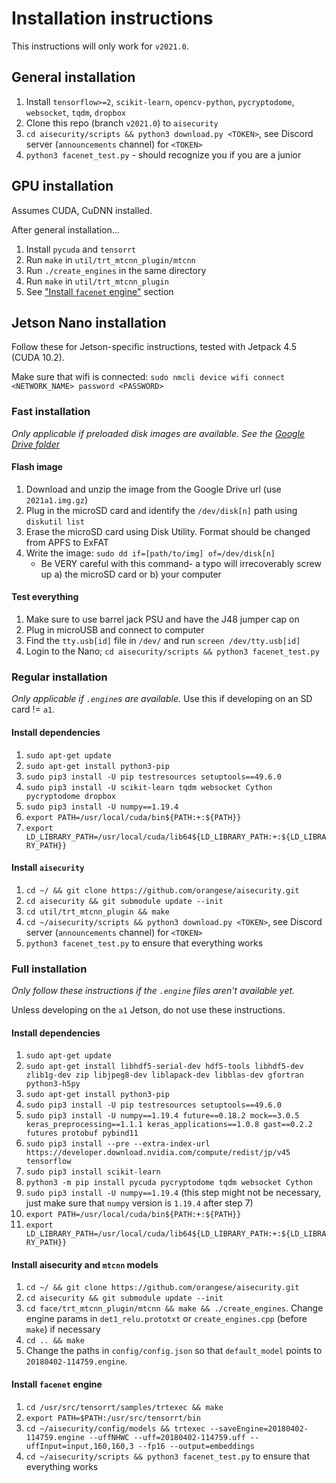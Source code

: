# Installation instructions
This instructions will only work for `v2021.0`.

## General installation
1. Install `tensorflow>=2`, `scikit-learn`, `opencv-python`, `pycryptodome`, `websocket`, `tqdm`, `dropbox`
2. Clone this repo (branch `v2021.0`) to `aisecurity`
3. `cd aisecurity/scripts && python3 download.py <TOKEN>`, see Discord server (`announcements` channel) for `<TOKEN>`
4. `python3 facenet_test.py` - should recognize you if you are a junior

## GPU installation
Assumes CUDA, CuDNN installed.

After general installation...
1. Install `pycuda` and `tensorrt`
2. Run `make` in `util/trt_mtcnn_plugin/mtcnn`
3. Run `./create_engines` in the same directory
4. Run `make` in `util/trt_mtcnn_plugin`
5. See ["Install `facenet` engine"](#install-facenet-engine) section

## Jetson Nano installation
Follow these for Jetson-specific instructions, tested with Jetpack 4.5 (CUDA 10.2).

Make sure that wifi is connected: `sudo nmcli device wifi connect <NETWORK_NAME> password <PASSWORD>`

### Fast installation
*Only applicable if preloaded disk images are available. See the [Google Drive folder](https://drive.google.com/drive/folders/11dhxsYLuP5pNr_2hJuzqIia5U9H6yBEd?usp=sharing)*

#### Flash image
1. Download and unzip the image from the Google Drive url (use `2021a1.img.gz`)
2. Plug in the microSD card and identify the `/dev/disk[n]` path using `diskutil list`
3. Erase the microSD card using Disk Utility. Format should be changed from APFS to ExFAT
4. Write the image: `sudo dd if=[path/to/img] of=/dev/disk[n]`
   - Be VERY careful with this command- a typo will irrecoverably screw up a) the microSD card or b) your computer

#### Test everything
1. Make sure to use barrel jack PSU and have the J48 jumper cap on
2. Plug in microUSB and connect to computer
3. Find the `tty.usb[id]` file in `/dev/` and run `screen /dev/tty.usb[id]`
4. Login to the Nano; `cd aisecurity/scripts && python3 facenet_test.py`

### Regular installation
*Only applicable if `.engine`s are available.* Use this if developing on an SD card != `a1`.

#### Install dependencies
1. `sudo apt-get update`
2. `sudo apt-get install python3-pip`
3. `sudo pip3 install -U pip testresources setuptools==49.6.0`
4. `sudo pip3 install -U scikit-learn tqdm websocket Cython pycryptodome dropbox`
5. `sudo pip3 install -U numpy==1.19.4`
6. `export PATH=/usr/local/cuda/bin${PATH:+:${PATH}}`
7. `export LD_LIBRARY_PATH=/usr/local/cuda/lib64${LD_LIBRARY_PATH:+:${LD_LIBRARY_PATH}}`

#### Install `aisecurity`
1. `cd ~/ && git clone https://github.com/orangese/aisecurity.git`
2. `cd aisecurity && git submodule update --init`
3. `cd util/trt_mtcnn_plugin && make`
4. `cd ~/aisecurity/scripts && python3 download.py <TOKEN>`, see Discord server (`announcements` channel) for `<TOKEN>`
6. `python3 facenet_test.py` to ensure that everything works

### Full installation
*Only follow these instructions if the `.engine` files aren't available yet.* 

Unless developing on the `a1` Jetson, do not use these instructions.

#### Install dependencies
1. `sudo apt-get update`
2. `sudo apt-get install libhdf5-serial-dev hdf5-tools libhdf5-dev zlib1g-dev zip libjpeg8-dev liblapack-dev libblas-dev gfortran python3-h5py`
3. `sudo apt-get install python3-pip`
4. `sudo pip3 install -U pip testresources setuptools==49.6.0`
5. `sudo pip3 install -U numpy==1.19.4 future==0.18.2 mock==3.0.5 keras_preprocessing==1.1.1 keras_applications==1.0.8 gast==0.2.2 futures protobuf pybind11`
6. `sudo pip3 install --pre --extra-index-url https://developer.download.nvidia.com/compute/redist/jp/v45 tensorflow`
7. `sudo pip3 install scikit-learn`
8. `python3 -m pip install pycuda pycryptodome tqdm websocket Cython`
9. `sudo pip3 install -U numpy==1.19.4` (this step might not be necessary, just make sure that `numpy` version is `1.19.4` after step 7)
12. `export PATH=/usr/local/cuda/bin${PATH:+:${PATH}}`
13. `export LD_LIBRARY_PATH=/usr/local/cuda/lib64${LD_LIBRARY_PATH:+:${LD_LIBRARY_PATH}}`

#### Install aisecurity and `mtcnn` models
1. `cd ~/ && git clone https://github.com/orangese/aisecurity.git`
2. `cd aisecurity && git submodule update --init`
3. `cd face/trt_mtcnn_plugin/mtcnn && make && ./create_engines`. Change engine params in `det1_relu.prototxt` or `create_engines.cpp` (before `make`) if necessary
4. `cd .. && make`
5. Change the paths in `config/config.json` so that `default_model` points to `20180402-114759.engine`.

#### Install `facenet` engine
1. `cd /usr/src/tensorrt/samples/trtexec && make`
2. `export PATH=$PATH:/usr/src/tensorrt/bin`
3. `cd ~/aisecurity/config/models && trtexec --saveEngine=20180402-114759.engine --uffNHWC --uff=20180402-114759.uff --uffInput=input,160,160,3 --fp16 --output=embeddings`
4. `cd ~/aisecurity/scripts && python3 facenet_test.py` to ensure that everything works
